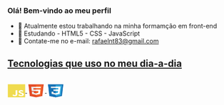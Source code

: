 ### Olá! Bem-vindo ao meu perfil

- 🔭 Atualmente estou trabalhando na minha formamção em front-end
- 🌱 Estudando - HTML5 - CSS - JavaScript
- 📧 Contate-me no e-mail: rafaelnt83@gmail.com


<div align="center">
  <a href="https://github.com/rafaelntom">
<!--   <img height="170em" src="https://github-readme-stats.vercel.app/api?username=rafaelntom&show_icons=true&theme=dark&include_all_commits=true&count_private=true"/>
  <img height="170em" src="https://github-readme-stats.vercel.app/api/top-langs/?username=rafaelntom&layout=compact&langs_count=7&theme=dark"/> -->
</div>

## Tecnologias que uso no meu dia-a-dia
 
<div style="display: inline_block"><br>
  <img align="center" alt="rafael-js" height="30" width="40" src="https://raw.githubusercontent.com/devicons/devicon/master/icons/javascript/javascript-plain.svg">
  <img align="center" alt="rafael-HTML" height="30" width="40" src="https://raw.githubusercontent.com/devicons/devicon/master/icons/html5/html5-original.svg">
  <img align="center" alt="rafael-CSS" height="30" width="40" src="https://raw.githubusercontent.com/devicons/devicon/master/icons/css3/css3-original.svg">
</div>
